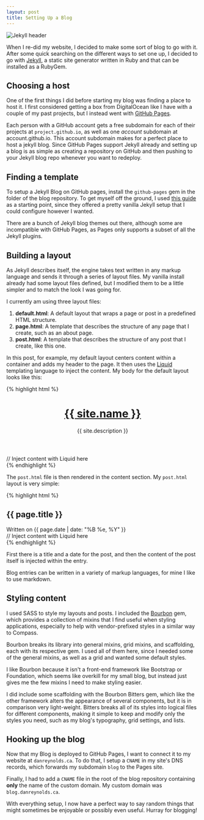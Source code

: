 ```yaml
---
layout: post
title: Setting Up a Blog
---
```


![Jekyll header](http://dab1nmslvvntp.cloudfront.net/wp-content/uploads/2015/02/1424055625jekyll.png)

When I re-did my website, I decided to make some sort of blog to go with it. After some quick searching on the different ways to set one up, I decided to go with [Jekyll](http://jekyllrb.com/), a static site generator written in Ruby and that can be installed as a RubyGem.

<!--halt-->

## Choosing a host

One of the first things I did before starting my blog was finding a place to host it. I first considered getting a
box from DigitalOcean like I have with a couple of my past projects, but I instead went with [GitHub Pages](https://pages.github.com).

Each person with a GitHub account gets a free subdomain for each of their projects at `project.github.io`, as well
as one *account* subdomain at account.github.io. This account subdomain makes for a perfect place to host a jekyll blog. Since
GitHub Pages support Jekyll already and setting up a blog is as simple as creating a repository on GitHub and then pushing
to your Jekyll blog repo whenever you want to redeploy.

## Finding a template

To setup a Jekyll Blog on GitHub pages, install the `github-pages` gem in the folder of the blog repository. To get myself off the ground,
I used [this guide](http://www.smashingmagazine.com/2014/08/build-blog-jekyll-github-pages) as a starting point, since they offered a pretty vanilla
Jekyll setup that I could configure however I wanted.

There are a bunch of Jekyll blog themes out there, although some are incompatible with GitHub Pages, as Pages only
supports a subset of all the Jekyll plugins.

## Building a layout

As Jekyll describes itself, the engine takes text written in any markup language and sends it through a series of layout files. My vanilla
install already had some layout files defined, but I modified them to be a little simpler and to match the look I was going for.

I currently am using three layout files:

1. **default.html**: A default layout that wraps a page or post in a predefined HTML structure.
2. **page.html**: A template that describes the structure of any page that I create, such as an about page.
3. **post.html**: A template that describes the structure of any post that I create, like this one.

In this post, for example, my default layout centers content within a container and adds my header to the page. It then uses the [Liquid](https://github.com/Shopify/liquid/wiki) templating language to inject the content. My body for the default layout looks like this:

{% highlight html %}
<div class='container'>
  <header>
    <div class='site-info'>
      <h1><a href='{{ site.baseurl }}/'>{{ site.name }}</a></h1>
      <p>{{ site.description }}</p>
    </div>
  </header>
  <section class='content'>
    // Inject content with Liquid here
  </section>
</div>
{% endhighlight %}

The `post.html` file is then rendered in the content section. My `post.html` layout is very simple:

{% highlight html %}
<article class="post">
  <h1 class='post-title'>{{ page.title }}</h1>

  <div class="date">
    Written on {{ page.date | date: "%B %e, %Y" }}
  </div>

  <div class="entry">
    // Inject content with Liquid here
  </div>
</article>
{% endhighlight %}

First there is a title and a date for the post, and then the content of the post itself is injected within the entry.

Blog entries can be written in a variety of markup languages, for mine I like to use markdown.

## Styling content

I used SASS to style my layouts and posts. I included the [Bourbon](http://bourbon.io) gem, which provides a collection of mixins that I find
useful when styling applications, especially to help with vendor-prefixed styles in a similar way to Compass.  

Bourbon breaks its library into general mixins, grid mixins, and scaffolding, each with its respective gem. I used all of them here, since I needed some of the general mixins, as well as a grid and wanted some default styles.  

I like Bourbon because it isn't a front-end framework like Bootstrap or Foundation, which seems like overkill for my small blog, but instead just gives me the few mixins I need to make styling easier.  

I did include some scaffolding with the Bourbon Bitters gem, which like the other framework alters the appearance of several components, but it is in comparison very light-weight. Bitters breaks all of its styles into logical files for different components, making it simple to keep and modify only the styles you need, such as my blog's typography, grid settings, and lists.

## Hooking up the blog

Now that my Blog is deployed to GitHub Pages, I want to connect it to my website at `danreynolds.ca`. To do that, I setup a
`CNAME` in my site's DNS records, which forwards my subdomain `blog` to the Pages site.  

Finally, I had to add a `CNAME` file in the root of the blog repository containing **only** the name of the custom domain.
My custom domain was `blog.danreynolds.ca`.

With everything setup, I now have a perfect way to say random things that might sometimes be enjoyable or possibly even useful. Hurray for blogging!
